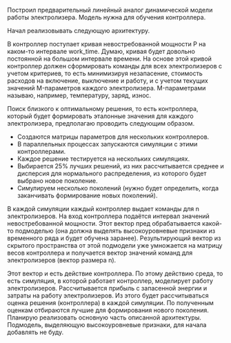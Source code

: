 
Построил предварительный линейный аналог динамической модели работы электролизера. Модель нужна для обучения контроллера.

Начал реализовывать следующую архитектуру.

В контроллер поступает кривая невостребованной мощности P на каком-то интервале work_time. Думаю, кривая будет довольно постоянной на большом интервале времени.
На основе этой кривой контроллер должен сформировать команды для всех электролизеров с учетом критериев, то есть минимизируя незапасение, стоимость расходов на включение, выключение и работу, и с учетом текущих значений M-параметров каждого электролизера. M-параметрами называю, например, температуру, заряд, износ.

Поиск близкого к оптимальному решения, то есть контроллера, который будет формировать эталонные значения для каждого электролизера, предполагаю проводить следующим образом.

- Создаются матрицы параметров для нескольких контроллеров.
- В параллельных процессах запускаются симуляции с этими контроллерами.
- Каждое решение тестируется на нескольких симуляциях. 
- Выбирается 25% лучших решений, из них рассчитывается среднее и дисперсия для нормального распределения, из которого будет выбрано новое поколение. 
- Симулируем несколько поколений (нужно будет определить, когда заканчивать формирование новых поколений).

В каждой симуляции каждый контроллер выдает команды для n электролизеров. На вход контроллера подаётся интервал значений невостребованной мощности. Этот вектор пред обрабатывается какой-то подмоделью (она должна выделять высокоуровневые признаки из временного ряда и будет обучена заранее). Результирующий вектор из скрытого пространства от этой подмодели уже умножается на матрицу весов контроллера и получается вектор значений команд для электролизеров (вектор размера n).

Этот вектор и есть действие контроллера. По этому действию среда, то есть симуляция, в которой работает контроллер, моделирует работу электролизеров. Рассчитывается прибыль с запасенной энергии и затраты на работу электролизеров. Из этого будет рассчитываться оценка решения (контроллера) в каждой симуляции. По полученным оценкам отбираются лучшие для формирования нового поколения.
Планирую реализовать основную часть описанной архитектуры. Подмодель, выделяющую высокоуровневые признаки, для начала добавлять не буду.

